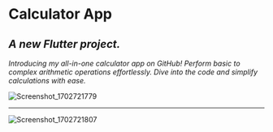  # Calculator App

## <i>A new Flutter project.</i>

<p><i>Introducing my all-in-one calculator app on GitHub! Perform basic to complex arithmetic operations effortlessly. Dive into the code and simplify calculations with ease.</i></p>

![Screenshot_1702721779](https://github.com/DevByShahzaib/Calculator-App/assets/108393358/f26d8608-0949-4c4f-b0be-2808a29754c8)

<hr>

![Screenshot_1702721807](https://github.com/DevByShahzaib/Calculator-App/assets/108393358/5e9b75c6-a160-434a-a769-a6c4ba743e1f)

